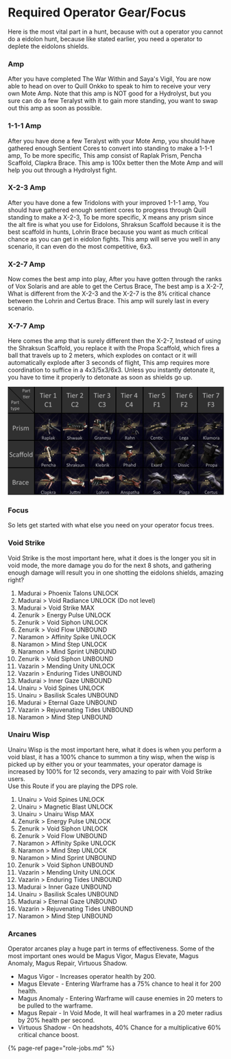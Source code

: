 # Required Operator Gear/Focus

Here is the most vital part in a hunt, because with out a operator you cannot do a eidolon hunt, because like stated earlier, you need a operator to deplete the eidolons shields.

### Amp

After you have completed The War Within and Saya's Vigil, You are now able to head on over to Quill Onkko to speak to him to receive your very own Mote Amp. Note that this amp is NOT good for a Hydrolyst, but you sure can do a few Teralyst with it to gain more standing, you want to swap out this amp as soon as possible.

### 1-1-1 Amp

After you have done a few Teralyst with your Mote Amp, you should have gathered enough Sentient Cores to convert into standing to make a 1-1-1 amp, To be more specific, This amp consist of Raplak Prism, Pencha Scaffold, Clapkra Brace. This amp is 100x better then the Mote Amp and will help you out through a Hydrolyst fight.

### X-2-3 Amp

After you have done a few Tridolons with your improved 1-1-1 amp, You should have gathered enough sentient cores to progress through Quill standing to make a X-2-3, To be more specific, X means any prism since the alt fire is what you use for Eidolons, Shraksun Scaffold because it is the best scaffold in hunts, Lohrin Brace because you want as much critical chance as you can get in eidolon fights. This amp will serve you well in any scenario, it can even do the most competitive, 6x3.

### X-2-7 Amp

Now comes the best amp into play, After you have gotten through the ranks of Vox Solaris and are able to get the Certus Brace, The best amp is a X-2-7, What is different from the X-2-3 and the X-2-7 is the 8% critical chance between the Lohrin and Certus Brace. This amp will surely last in every scenario.

### X-7-7 Amp

Here comes the amp that is surely different then the X-2-7, Instead of using the Shraksun Scaffold, you replace it with the Propa Scaffold, which fires a ball that travels up to 2 meters, which explodes on contact or it will automatically explode after 3 seconds of flight, This amp requires more coordination to suffice in a 4x3/5x3/6x3. Unless you instantly detonate it, you have to time it properly to detonate as soon as shields go up.

![](../../.gitbook/assets/image%20%2857%29.png)

### Focus

So lets get started with what else you need on your operator focus trees.

### Void Strike

Void Strike is the most important here, what it does is the longer you sit in void mode, the more damage you do for the next 8 shots, and gathering enough damage will result you in one shotting the eidolons shields, amazing right? 

1. Madurai &gt; Phoenix Talons UNLOCK 
2. Madurai &gt; Void Radiance UNLOCK \(Do not level\) 
3. Madurai &gt; Void Strike MAX 
4. Zenurik &gt; Energy Pulse UNLOCK 
5. Zenurik &gt; Void Siphon UNLOCK
6. Zenurik &gt; Void Flow UNBOUND
7. Naramon &gt; Affinity Spike UNLOCK
8. Naramon &gt; Mind Step UNLOCK
9. Naramon &gt; Mind Sprint UNBOUND
10. Zenurik &gt; Void Siphon UNBOUND
11. Vazarin &gt; Mending Unity UNLOCK
12. Vazarin &gt; Enduring Tides UNBOUND
13. Madurai &gt; Inner Gaze UNBOUND 
14. Unairu  &gt; Void Spines UNLOCK
15. Unairu  &gt; Basilisk Scales UNBOUND
16. Madurai &gt; Eternal Gaze UNBOUND 
17. Vazarin &gt; Rejuvenating Tides UNBOUND
18. Naramon &gt; Mind Step UNBOUND

### Unairu Wisp

Unairu Wisp is the most important here, what it does is when you perform a void blast, it has a 100% chance to summon a tiny wisp, when the wisp is picked up by either you or your teammates, your operator damage is increased by 100% for 12 seconds, very amazing to pair with Void Strike users.  
Use this Route if you are playing the DPS role.

1. Unairu &gt; Void Spines UNLOCK 
2. Unairu &gt; Magnetic Blast UNLOCK 
3. Unairu &gt; Unairu Wisp MAX 
4. Zenurik &gt; Energy Pulse UNLOCK 
5. Zenurik &gt; Void Siphon UNLOCK
6. Zenurik &gt; Void Flow UNBOUND
7. Naramon &gt; Affinity Spike UNLOCK
8. Naramon &gt; Mind Step UNLOCK
9. Naramon &gt; Mind Sprint UNBOUND
10. Zenurik &gt; Void Siphon UNBOUND
11. Vazarin &gt; Mending Unity UNLOCK
12. Vazarin &gt; Enduring Tides UNBOUND
13. Madurai &gt; Inner Gaze UNBOUND 
14. Unairu  &gt; Basilisk Scales UNBOUND
15. Madurai &gt; Eternal Gaze UNBOUND 
16. Vazarin &gt; Rejuvenating Tides UNBOUND
17. Naramon &gt; Mind Step UNBOUND

### Arcanes

Operator arcanes play a huge part in terms of effectiveness. Some of the most important ones would be Magus Vigor, Magus Elevate, Magus Anomaly, Magus Repair, Virtuous Shadow.

* Magus Vigor - Increases operator health by 200.
* Magus Elevate - Entering Warframe has a 75% chance to heal it for 200 health.
* Magus Anomaly - Entering Warframe will cause enemies in 20 meters to be pulled to the warframe.
* Magus Repair - In Void Mode, It will heal warframes in a 20 meter radius by 20% health per second.
* Virtuous Shadow - On headshots, 40% Chance for a multiplicative 60% critical chance boost.

{% page-ref page="role-jobs.md" %}


